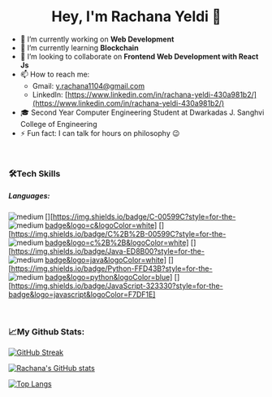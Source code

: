 <center>

#            Hey, I'm Rachana Yeldi 👋

</center>

- 🔭 I’m currently working on **Web Development**
- 🌱 I’m currently learning **Blockchain**
- 👯 I’m looking to collaborate on **Frontend Web Development with React Js**
- 📫 How to reach me: 
    * Gmail: [y.rachana1104@gmail.com](y.rachana1104@gmail.com)
    * LinkedIn: [https://www.linkedin.com/in/rachana-yeldi-430a981b2/](https://www.linkedin.com/in/rachana-yeldi-430a981b2/)
- 🎓 Second Year Computer Engineering Student at Dwarkadas J. Sanghvi College of Engineering
- ⚡ Fun fact: I can talk for hours on philosophy 😉

<br/>

### 🛠Tech Skills

##### Languages:
[<img align="left" alt="medium" src="https://img.shields.io/badge/C-00599C?style=for-the-badge&logo=c&logoColor=white" />][https://img.shields.io/badge/C-00599C?style=for-the-badge&logo=c&logoColor=white]
[<img align="left" alt="medium" src="https://img.shields.io/badge/C%2B%2B-00599C?style=for-the-badge&logo=c%2B%2B&logoColor=white" />][https://img.shields.io/badge/C%2B%2B-00599C?style=for-the-badge&logo=c%2B%2B&logoColor=white]
[<img align="left" alt="medium" src="https://img.shields.io/badge/Java-ED8B00?style=for-the-badge&logo=java&logoColor=white" />][https://img.shields.io/badge/Java-ED8B00?style=for-the-badge&logo=java&logoColor=white]
[<img align="left" alt="medium" src="https://img.shields.io/badge/Python-FFD43B?style=for-the-badge&logo=python&logoColor=blue" />][https://img.shields.io/badge/Python-FFD43B?style=for-the-badge&logo=python&logoColor=blue]
[<img align="left" alt="medium" src="https://img.shields.io/badge/JavaScript-323330?style=for-the-badge&logo=javascript&logoColor=F7DF1E" />][https://img.shields.io/badge/JavaScript-323330?style=for-the-badge&logo=javascript&logoColor=F7DF1E]

<br/>

### 📈My Github Stats:

[![GitHub Streak](https://github-readme-streak-stats.herokuapp.com/?user=Rachana1104&theme=dark)](https://github.com/Rachana1104)

[![Rachana's GitHub stats](https://github-readme-stats.vercel.app/api?username=Rachana1104&show_icons=true&theme=dark)](https://github.com/Rachana1104)

[![Top Langs](https://github-readme-stats.vercel.app/api/top-langs/?username=Rachana1104&layout=compact&theme=dark)](https://github.com/Rachana1104)
